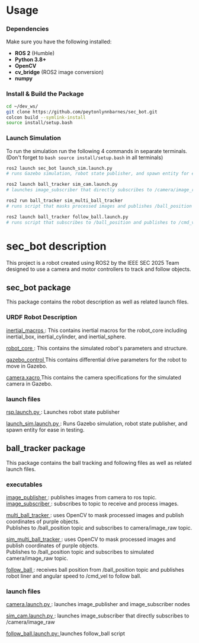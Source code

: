 # Usage 
### **Dependencies**
Make sure you have the following installed:
- **ROS 2** (Humble)
- **Python 3.8+**
- **OpenCV** 
- **cv_bridge** (ROS2 image conversion)
- **numpy**
### **Install & Build the Package**
```bash
cd ~/dev_ws/
git clone https://github.com/peytonlynnbarnes/sec_bot.git
colcon build --symlink-install
source install/setup.bash
```
### Launch Simulation
To run the simulation run the following 4 commands in separate terminals. (Don't forget to ```bash source install/setup.bash``` in all terminals)
```bash
ros2 launch sec_bot launch_sim.launch.py
# runs Gazebo simulation, robot state publisher, and spawn entity for ease in testing.
```
``` bash
ros2 launch ball_tracker sim_cam.launch.py
# launches image_subscriber that directly subscribes to /camera/image_raw  
```
```bash
ros2 run ball_tracker sim_multi_ball_tracker
# runs script that masks processed images and publishes /ball_position topic
```
``` bash
ros2 launch ball_tracker follow_ball.launch.py
# runs script that subscribes to /ball_position and publishes to /cmd_vel to follow ball
```

# sec_bot description  

This project is a robot created using ROS2 by the IEEE SEC 2025 Team designed to use a camera and motor controllers to track and follow objects.


## sec_bot package

This package contains the robot description as well as related launch files.
### URDF Robot Description  
  
<ins> inertial_macros </ins>: This contains inertial macros for the robot_core including inertial_box, inertial_cylinder, and inertial_sphere.  
  
<ins> robot_core </ins>: This contains the simulated robot's parameters and structure.  
  
<ins> gazebo_control </ins>  This contains differential drive parameters for the robot to move in Gazebo. 
  
<ins> camera.xacro </ins>  This contains the camera specifications for the simulated camera in Gazebo. 

### launch files 
   
<ins> rsp.launch.py </ins>: Launches robot state publisher 
  
<ins> launch_sim.launch.py  </ins>: Runs Gazebo simulation, robot state publisher, and spawn entity for ease in testing.

## ball_tracker package  
This package contains the ball tracking and following files as well as related launch files.  

### executables
<ins> image_publisher </ins>: publishes images from camera to ros topic.
<ins> image_subscriber </ins>: subscribes to topic to receive and process images.
  
<ins> multi_ball_tracker </ins>: uses OpenCV to mask processed images and publish coordinates of purple objects.  
Publishes to /ball_position topic and subscribes to camera/image_raw topic.  
  
<ins> sim_multi_ball_tracker </ins>: uses OpenCV to mask processed images and publish coordinates of purple objects.  
Publishes to /ball_position topic and subscribes to simulated camera/image_raw topic.  
  
<ins> follow_ball </ins>: receives ball position from /ball_position topic and publishes robot liner and angular speed to /cmd_vel to follow ball.   

### launch files
  
<ins> camera.launch.py </ins>: launches image_publisher and image_subscriber nodes
  
<ins> sim_cam.launch.py </ins>: launches image_subscriber that directly subscribes to /camera/image_raw  
  
<ins> follow_ball.launch.py: </ins> launches follow_ball script  


